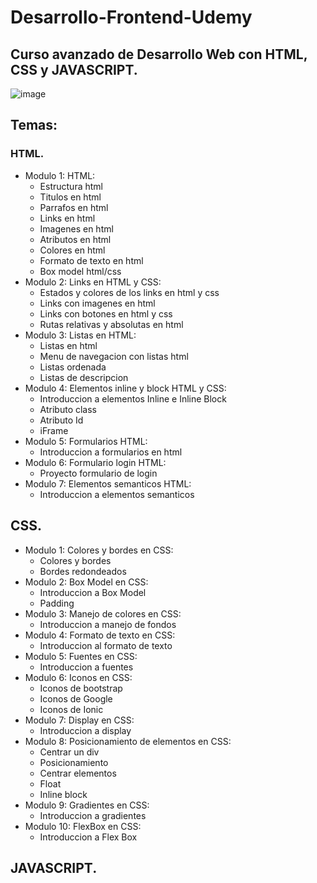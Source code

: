 # Desarrollo-Frontend-Udemy
## Curso avanzado de Desarrollo Web con HTML, CSS y JAVASCRIPT.
![image](https://user-images.githubusercontent.com/78452543/217433314-cf173afd-4cf0-42bc-a507-2afa02637e0d.png)

## Temas:
### HTML.
  + Modulo 1: HTML:
    - Estructura html
    - Titulos en html
    - Parrafos en html
    - Links en html
    - Imagenes en html
    - Atributos en html
    - Colores en html
    - Formato de texto en html
    - Box model html/css
  + Modulo 2: Links en HTML y CSS:
    - Estados y colores de los links en html y css
    - Links con imagenes en html
    - Links con botones en html y css
    - Rutas relativas y absolutas en html
  + Modulo 3: Listas en HTML:
    - Listas en html
    - Menu de navegacion con listas html
    - Listas ordenada
    - Listas de descripcion
   + Modulo 4: Elementos inline y block HTML y CSS:
      - Introduccion a elementos Inline e Inline Block
      - Atributo class
      - Atributo Id
      - iFrame
   + Modulo 5: Formularios HTML:
      - Introduccion a formularios en html
   + Modulo 6: Formulario login HTML:
      - Proyecto formulario de login
   + Modulo 7: Elementos semanticos HTML:
      - Introduccion a elementos semanticos
## CSS.
  + Modulo 1: Colores y bordes en CSS:
    - Colores y bordes
    - Bordes redondeados
  + Modulo 2: Box Model en CSS:
    - Introduccion a Box Model
    - Padding
  + Modulo 3: Manejo de colores en CSS:
    - Introduccion a manejo de fondos
  + Modulo 4: Formato de texto en CSS:
    - Introduccion al formato de texto
  + Modulo 5: Fuentes en CSS:
    - Introduccion a fuentes
  + Modulo 6: Iconos en CSS:
    - Iconos de bootstrap
    - Iconos de Google
    - Iconos de Ionic
  + Modulo 7: Display en CSS:
    - Introduccion a display
  + Modulo 8: Posicionamiento de elementos en CSS:
    - Centrar un div
    - Posicionamiento
    - Centrar elementos
    - Float
    - Inline block
  + Modulo 9: Gradientes en CSS:
    - Introduccion a gradientes
  + Modulo 10: FlexBox en CSS:
    - Introduccion a Flex Box
## JAVASCRIPT.
